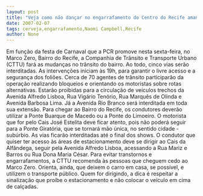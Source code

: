 ```yaml
---
layout: post
title: "Veja como não dançar no engarrafamento do Centro do Recife amanhã"
date: 2007-02-07
tags: cerveja,engarrafamento,Naomi Campbell,Recife
author: None
---
```

Em função da festa de Carnaval que a PCR promove nesta sexta-feira, no Marco Zero, Bairro do Recife, a Companhia de Trânsito e Transporte Urbano (CTTU) fará as mudanças no trânsito do bairro. 
Ao todo, cinco vias serão interditadas. As intervenções iniciam às 19h, para garantir o livre acesso e a segurança dos foliões. Cerca de 70 agentes de trânsito participarão da operação realizando bloqueios e orientando os motoristas sobre rotas alternativas. 
Estarão proibidas para a circulação de veículos trechos da Avenida Alfredo Lisboa, Rua Vigário Tenório, Rua Marquês de Olinda e Avenida Barbosa Lima. Já a Avenida Rio Branco será interditada em toda sua extensão. Para chegar ao Bairro do Recife, os condutores deverão utilizar a Ponte Buarque de Macedo ou a Ponte do Limoeiro. 
O motorista que for pelo Cais José Estelita deve ficar atento, pois não poderá seguir para a Ponte Giratória, que se tornará mão única, no sentido cidade - subúrbio. As vias ficarão interditadas até o final dos shows.
O condutor que quiser ter acesso às áreas de estacionamento deve se dirigir ao Cais da Alfândega, seguir pela Avenida Alfredo Lisboa, acessando a Rua Mariz e Barros ou Rua Dona Maria César. Para evitar transtornos e engarrafamentos, a CTTU recomenda às pessoas que cheguem cedo ao Marco Zero. Orienta, ainda, que deixem o carro em casa, se possível, e utilizem o transporte público. Quem for dirigindo, a dica é respeitar a sinalização que proíbe o estacionamento e não colocar o veículo em cima de calçadas. 